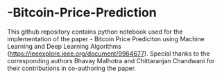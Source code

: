 # -Bitcoin-Price-Prediction
This github repository contains python notebook used for the implementation of the paper - Bitcoin Price Prediciton using Machine Learning and Deep Learning Algorithms (https://ieeexplore.ieee.org/document/9964677). Special thanks to the corresponding authors Bhavay Malhotra and Chittaranjan Chandwani for their contributions in co-authoring the paper.
